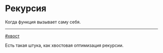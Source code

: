 # Рекурсия

Когда функция вызывает саму себя.

---

[\#хвост](./meta_hvost.md)

Есть такая штука, как хвостовая оптимизация рекурсии.